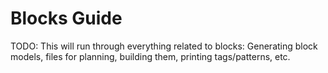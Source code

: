 # Blocks Guide
TODO: This will run through everything related to blocks: Generating block models, files for planning, building them, printing tags/patterns, etc.